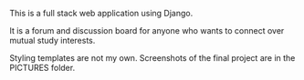 This is a full stack web application using Django.

It is a forum and discussion board for anyone who wants to connect over mutual study interests.


Styling templates are not my own.
Screenshots of the final project are in the PICTURES folder.
